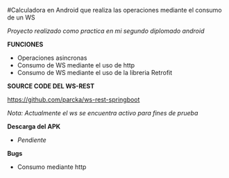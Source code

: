 #Calculadora en Android que realiza las operaciones mediante el consumo de un WS

*Proyecto realizado como practica en mi segundo diplomado android*

**FUNCIONES**

* Operaciones asincronas
* Consumo de WS mediante el uso de http
* Consumo de WS mediante el uso de la libreria Retrofit

**SOURCE CODE DEL WS-REST**

https://github.com/parcka/ws-rest-springboot

*Nota: Actualmente el ws se encuentra activo para fines de prueba*

**Descarga del APK** 
* *Pendiente*

**Bugs**

* Consumo mediante http

